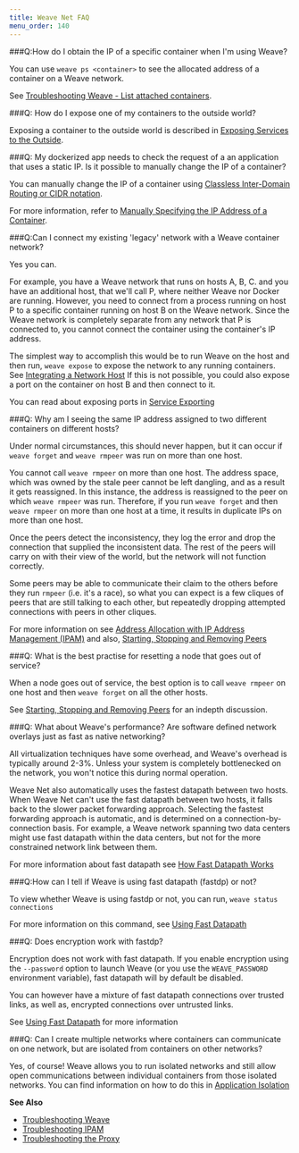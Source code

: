 ```yaml
---
title: Weave Net FAQ
menu_order: 140
---
```




###Q:How do I obtain the IP of a specific container when I'm using Weave?

You can use `weave ps <container>` to see the allocated address of a container on a Weave network.  

See [Troubleshooting Weave - List attached containers](/site/troubleshooting.md#list-attached-containers).


###Q: How do I expose one of my containers to the outside world?

Exposing a container to the outside world is described in [Exposing Services to the Outside](/site/using-weave/service-export.md).


###Q: My dockerized app needs to check the request of a an application that uses a static IP. Is it possible to manually change the IP of a container?


You can manually change the IP of a container using [Classless Inter-Domain Routing or CIDR notation](https://en.wikipedia.org/wiki/Classless_Inter-Domain_Routing). 

For more information, refer to [Manually Specifying the IP Address of a Container](/site/using-weave/manual-ip-address.md). 


###Q:Can I connect my existing 'legacy' network with a Weave container network?

Yes you can. 

For example, you have a Weave network that runs on hosts A, B, C. and you have an additional host, that we'll call P, where neither Weave nor Docker are running.  However, you need to connect from a process running on host P to a specific container running on host B on the Weave network.  Since the Weave network is completely separate from any network that P is connected to, you cannot connect the container using the container's IP address. 

The simplest way to accomplish this would be to run Weave on the host and then run, `weave expose` to expose the network to any running containers.  See [Integrating a Network Host](/site/using-weave/host-network-integration.md) If this is not possible, you could also  expose a port on the container on host B and then connect to it. 

You can read about exposing ports in [Service Exporting](/site/using-weave/service-export.md)


###Q: Why am I seeing the same IP address assigned to two different containers on different hosts?

Under normal circumstances, this should never happen, but it can occur if  `weave forget` and `weave rmpeer` was run on more than one host. 

You cannot call `weave rmpeer` on more than one host. The address space, which was owned by the stale peer cannot be left dangling, and as a result it gets reassigned. In this instance, the address is reassigned to the peer on which `weave rmpeer` was run. Therefore, if you run `weave forget` and then `weave rmpeer` on more than one host at a time, it results in duplicate IPs on more than one host.

Once the peers detect the inconsistency, they log the error and drop the connection that supplied the inconsistent data. The rest of the peers will carry on with their view of the world, but the network will not function correctly.

Some peers may be able to communicate their claim to the others before they run `rmpeer` (i.e. it's a race), so what you can expect is a few cliques of peers that are still talking to each other, but repeatedly dropping attempted connections with peers in other cliques.

For more information on see [Address Allocation with IP Address Management (IPAM)](/site/ipam.md) and also, [Starting, Stopping and Removing Peers](/site/ipam/stop-remove-peers-ipam.md)


###Q: What is the best practise for resetting a node that goes out of service?

When a node goes out of service, the best option is to call `weave rmpeer` on one host and then `weave forget` on all the other hosts.

See [Starting, Stopping and Removing Peers](/site/ipam/stop-remove-peers-ipam.md) for an indepth discussion.


###Q: What about Weave's performance? Are software defined network overlays just as fast as native networking?

All virtualization techniques have some overhead, and Weave's overhead is typically around 2-3%. Unless your system is completely bottlenecked on the network, you won't notice this during normal operation. 

Weave Net also automatically uses the fastest datapath between two hosts. When Weave Net can't use the fast datapath between two hosts, it falls back to the slower packet forwarding approach. Selecting the fastest forwarding approach is automatic, and is determined on a connection-by-connection basis. For example, a Weave network spanning two data centers might use fast datapath within the data centers, but not for the more constrained network link between them.

For more information about fast datapath see [How Fast Datapath Works](/site/fastdp/fastdp-how-it-works.md)


###Q:How can I tell if Weave is using fast datapath (fastdp) or not?

To view whether Weave is using fastdp or not, you can run, `weave status connections`

For more information on this command, see [Using Fast Datapath](/site/fastdp.md)


###Q: Does encryption work with fastdp?

Encryption does not work with fast datapath. If you enable encryption using the `--password` option to launch Weave (or you use the `WEAVE_PASSWORD` environment variable), fast datapath will by default be disabled. 

You can however have a mixture of fast datapath connections over trusted links, as well as, encrypted connections over untrusted links.

See [Using Fast Datapath](/site/fastdp.md) for more information

###Q: Can I create multiple networks where containers can communicate on one network, but are isolated from containers on other networks?

Yes, of course!  Weave allows you to run isolated networks and still allow open communications between individual containers from those isolated networks. You can find information on how to do this in [Application Isolation](/site/using-weave/application-isolation.md)


**See Also**

 * [Troubleshooting Weave](/site/troublehooting.md.md)
 * [Troubleshooting IPAM](/site/ipam.md)
 * [Troubleshooting the Proxy](/site/weave-docker-api/using-proxy.md)
 
